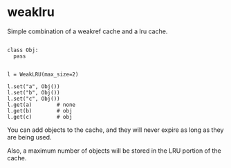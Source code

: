 # weaklru

Simple combination of a weakref cache and a lru cache.

```

class Obj:
  pass


l = WeakLRU(max_size=2)

l.set("a", Obj())
l.set("b", Obj())
l.set("c", Obj())
l.get(a)        # none
l.get(b)        # obj
l.get(c)        # obj
```


You can add objects to the cache, and they will never expire as long as they are being used.

Also, a maximum number of objects will be stored in the LRU portion of the cache.
